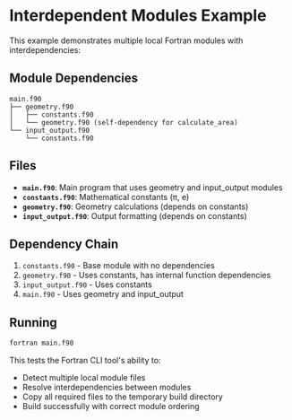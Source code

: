 # Interdependent Modules Example

This example demonstrates multiple local Fortran modules with interdependencies:

## Module Dependencies

```
main.f90
├── geometry.f90
│   ├── constants.f90
│   └── geometry.f90 (self-dependency for calculate_area)
└── input_output.f90
    └── constants.f90
```

## Files

- **`main.f90`**: Main program that uses geometry and input_output modules
- **`constants.f90`**: Mathematical constants (π, e)
- **`geometry.f90`**: Geometry calculations (depends on constants)
- **`input_output.f90`**: Output formatting (depends on constants)

## Dependency Chain

1. `constants.f90` - Base module with no dependencies
2. `geometry.f90` - Uses constants, has internal function dependencies
3. `input_output.f90` - Uses constants
4. `main.f90` - Uses geometry and input_output

## Running

```bash
fortran main.f90
```

This tests the Fortran CLI tool's ability to:
- Detect multiple local module files
- Resolve interdependencies between modules
- Copy all required files to the temporary build directory
- Build successfully with correct module ordering